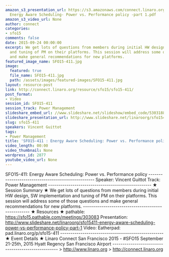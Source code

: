 ```yaml
---
amazon_s3_presentation_url: https://s3.amazonaws.com/connect.linaro.org/sfo15/Presentations/09-24-Thursday/SFO15-411-
  Energy Aware Scheduling- Power vs. Performance policy -part 1.pdf
amazon_s3_video_url: None
author: connect
categories:
- sfo15
comments: false
date: 2015-09-24 00:00:00
excerpt: We get lots of questions from members during initial HW design, SW implementation
  and tuning of PM on their platforms. This session will address some of those questions
  and make general recommendations for new platforms.
featured_image_name: SFO15-411.jpg
image:
  featured: true
  file_name: SFO15-411.jpg
  path: /assets/images/featured-images/SFO15-411.jpg
layout: resource-post
link: http://connect.linaro.org/resource/sfo15/sfo15-411/
post_format:
- Video
session_id: SFO15-411
session_track: Power Management
slideshare_embed_url: //www.slideshare.net/slideshow/embed_code/53031884
slideshare_presentation_url: http://www.slideshare.net/linaroorg/sfo15411-energy-aware-scheduling-power-vs-performance-policy-part-1
slug: sfo15-411
speakers: Vincent Guittot
tags:
- Power Management
title: 'SFO15-411 : Energy Aware Scheduling: Power vs. Performance policy'
video_length: 00:00
video_thumbnail: None
wordpress_id: 2877
youtube_video_url: None
---
```


SFO15-411: Energy Aware Scheduling: Power vs. Performance policy --------------------------------------------------- Speaker: Vincent Guittot Track: Power Management --------------------------------------------------- ★ Session Summary ★ We get lots of questions from members during initial HW design, SW implementation and tuning of PM on their platforms. This session will address some of those questions and make general recommendations for new platforms. --------------------------------------------------- ★ Resources ★ pathable: https://sfo15.pathable.com/meetings/303083 Presentation: http://www.slideshare.net/linaroorg/sfo15411-energy-aware-scheduling-power-vs-performance-policy-part-1 Video: Eatherpad: pad.linaro.org/p/sfo15-411 --------------------------------------------------- ★ Event Details ★ Linaro Connect San Francisco 2015 - #SFO15 September 21-25th, 2015 Hyatt Regency San Francisco Airport --------------------------------------------------- > http://www.linaro.org > http://connect.linaro.org
